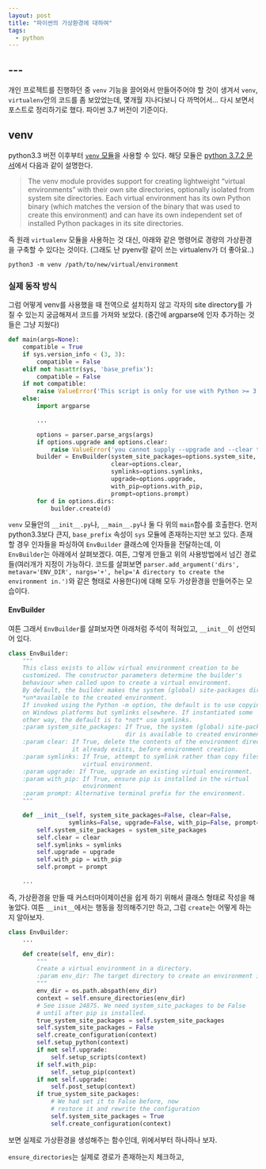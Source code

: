 ```yaml
---
layout: post
title: "파이썬의 가상환경에 대하여"
tags:
  - python
---
```


## ---

개인 프로젝트를 진행하던 중 `venv` 기능을 끌어와서 만들어주어야 할 것이 생겨서 `venv`, `virtualenv`안의 코드를 좀 보았었는데, 몇개월 지나다보니 다 까먹어서... 다시 보면서 포스트로 정리하기로 했다. 파이썬 3.7 버전이 기준이다.

## venv

python3.3 버전 이후부터 [`venv` 모듈](https://github.com/python/cpython/tree/3.7/Lib/venv/)을 사용할 수 있다. 해당 모듈은 [python 3.7.2 문서](https://docs.python.org/3/library/venv.html#module-venv)에서 다음과 같이 설명한다.

> The venv module provides support for creating lightweight “virtual environments” with their own site directories, optionally isolated from system site directories. Each virtual environment has its own Python binary (which matches the version of the binary that was used to create this environment) and can have its own independent set of installed Python packages in its site directories.

즉 원래 `virtualenv` 모듈을 사용하는 것 대신, 아래와 같은 명령어로 경량의 가상환경을 구축할 수 있다는 것이다. (그래도 난 pyenv랑 같이 쓰는 virtualenv가 더 좋아요..)

```shell
python3 -m venv /path/to/new/virtual/environment
```

### 실제 동작 방식

그럼 어떻게 venv를 사용했을 때 전역으로 설치하지 않고 각자의 site directory를 가질 수 있는지 궁금해져서 코드를 가져와 보았다. (중간에 argparse에 인자 추가하는 것들은 그냥 지웠다)

```python
def main(args=None):
    compatible = True
    if sys.version_info < (3, 3):
        compatible = False
    elif not hasattr(sys, 'base_prefix'):
        compatible = False
    if not compatible:
        raise ValueError('This script is only for use with Python >= 3.3')
    else:
        import argparse

        ...

        options = parser.parse_args(args)
        if options.upgrade and options.clear:
            raise ValueError('you cannot supply --upgrade and --clear together.')
        builder = EnvBuilder(system_site_packages=options.system_site,
                             clear=options.clear,
                             symlinks=options.symlinks,
                             upgrade=options.upgrade,
                             with_pip=options.with_pip,
                             prompt=options.prompt)
        for d in options.dirs:
            builder.create(d)
```

`venv` 모듈안의 `__init__.py`나, `__main__.py`나 둘 다 위의 `main`함수를 호출한다. 먼저 python3.3보다 큰지, `base_prefix` 속성이 `sys` 모듈에 존재하는지만 보고 있다. 존재할 경우 인자들을 파싱하여 `EnvBuilder` 클래스에 인자들을 전달하는데, 이 `EnvBuilder`는 아래에서 살펴보겠다. 여튼, 그렇게 만들고 위의 사용방법에서 넘긴 경로들(여러개가 지정이 가능하다. 코드를 살펴보면 ```parser.add_argument('dirs', metavar='ENV_DIR', nargs='+', help='A directory to create the environment in.')```와 같은 형태로 사용한다)에 대해 모두 가상환경을 만들어주는 모습이다.

#### EnvBuilder

여튼 그래서 `EnvBuilder`를 살펴보자면 아래처럼 주석이 적혀있고, `__init__`이 선언되어 있다.

```python
class EnvBuilder:
    """
    This class exists to allow virtual environment creation to be
    customized. The constructor parameters determine the builder's
    behaviour when called upon to create a virtual environment.
    By default, the builder makes the system (global) site-packages dir
    *un*available to the created environment.
    If invoked using the Python -m option, the default is to use copying
    on Windows platforms but symlinks elsewhere. If instantiated some
    other way, the default is to *not* use symlinks.
    :param system_site_packages: If True, the system (global) site-packages
                                 dir is available to created environments.
    :param clear: If True, delete the contents of the environment directory if
                  it already exists, before environment creation.
    :param symlinks: If True, attempt to symlink rather than copy files into
                     virtual environment.
    :param upgrade: If True, upgrade an existing virtual environment.
    :param with_pip: If True, ensure pip is installed in the virtual
                     environment
    :param prompt: Alternative terminal prefix for the environment.
    """

    def __init__(self, system_site_packages=False, clear=False,
                 symlinks=False, upgrade=False, with_pip=False, prompt=None):
        self.system_site_packages = system_site_packages
        self.clear = clear
        self.symlinks = symlinks
        self.upgrade = upgrade
        self.with_pip = with_pip
        self.prompt = prompt

    ...
```

즉, 가상환경을 만들 때 커스터마이제이션을 쉽게 하기 위해서 클래스 형태로 작성을 해놓았다. 여튼 `__init__`에서는 행동을 정의해주기만 하고, 그럼 `create`는 어떻게 하는지 알아보자.

```python
class EnvBuilder:
    ...

    def create(self, env_dir):
        """
        Create a virtual environment in a directory.
        :param env_dir: The target directory to create an environment in.
        """
        env_dir = os.path.abspath(env_dir)
        context = self.ensure_directories(env_dir)
        # See issue 24875. We need system_site_packages to be False
        # until after pip is installed.
        true_system_site_packages = self.system_site_packages
        self.system_site_packages = False
        self.create_configuration(context)
        self.setup_python(context)
        if not self.upgrade:
            self.setup_scripts(context)
        if self.with_pip:
            self._setup_pip(context)
        if not self.upgrade:
            self.post_setup(context)
        if true_system_site_packages:
            # We had set it to False before, now
            # restore it and rewrite the configuration
            self.system_site_packages = True
            self.create_configuration(context)
```

보면 실제로 가상환경을 생성해주는 함수인데, 위에서부터 하나하나 보자.

`ensure_directories`는 실제로 경로가 존재하는지 체크하고,

